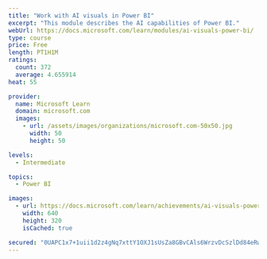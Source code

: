 ```yaml
---
title: "Work with AI visuals in Power BI"
excerpt: "This module describes the AI capabilities of Power BI."
webUrl: https://docs.microsoft.com/learn/modules/ai-visuals-power-bi/
type: course
price: Free
length: PT1H1M
ratings:
  count: 372
  average: 4.655914
heat: 55

provider:
  name: Microsoft Learn
  domain: microsoft.com
  images:
    - url: /assets/images/organizations/microsoft.com-50x50.jpg
      width: 50
      height: 50

levels:
  - Intermediate

topics:
  - Power BI

images:
  - url: https://docs.microsoft.com/learn/achievements/ai-visuals-power-bi-social.png
    width: 640
    height: 320
    isCached: true

secured: "0UAPC1x7+1uii1d2z4gNq7xttY1OXJ1sUsZa8GBvCAls6WrzvDcSzlDd84eRwprfcgi4TRk5RP1qfXJ//d9PCAdB74aEQauxMmDA19xGGWGndS0/gVxPSLJsW5qSExSgpBJi3S7kvX54d5rg5d7S7GwiW6jDSJorycy4RR4e3jSdSoXVJZJT+C4MOReXfnIbkp1Da0u+pfsPO2v8rRkmTXgik/5Z4cxDc+txBcwEdcvVM6dkBvxWXXwyE7hBYRgpB4IelPgHYFeSZaxY2ewZSMXAQh0i3tz7a6mptcOjluywnXV0Mv5Q/OZXmDhpk/ABjIGFivZBTsf1nQWiRMbsZ6sF5tDmZ0ngwbnfqjZK7/Af2VOzAeIoEEnq/SrH6ABjiQa2myzDuA9/SR+AKQVjUjxikwtepOkMTdyhofGTW0E=;Rw2S6b1veOB0lgK7i0Mq4w=="
---
```


